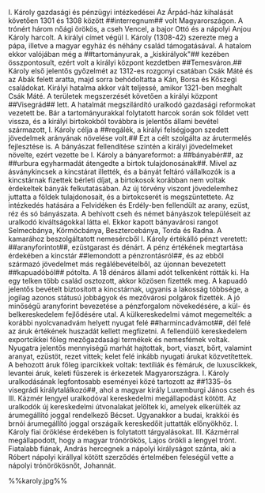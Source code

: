 I. Károly gazdasági és pénzügyi intézkedései 
Az Árpád-ház kihalását követően 1301 és 1308 között ##interregnum## volt Magyarországon. A trónért három nőági örökös, a cseh Vencel, a bajor Ottó és a nápolyi Anjou Károly harcolt. A királyi címet végül I. Károly (1308-42) szerezte meg a pápa, illetve a magyar egyház és néhány család támogatásával. A hatalom ekkor valójában még a ##tartományurak, a „kiskirályok"## kezében összpontosult, ezért volt a királyi központ kezdetben ##Temesváron.## Károly első jelentős győzelmét az 1312-es rozgonyi csatában Csák Máté és az Abák felett aratta, majd sorra behódoltatta a Kán, Borsa és Kőszegi családokat. Királyi hatalma akkor vált teljessé, amikor 1321-ben meghalt Csák Máté. A területek megszerzését követően a királyi központ ##Visegrád## lett.
A hatalmát megszilárdító uralkodó gazdasági reformokat vezetett be. Bár a tartományurakkal folytatott harcok során sok földet vett vissza, és a királyi birtokokból továbbra is jelentős állami bevétel származott, I. Károly célja a ##regálék, a királyi felségjogon szedett jövedelmek arányának növelése volt.## Ezt a célt szolgálta az árutermelés fejlesztése is. A bányászat fellendítése szintén a királyi jövedelmeket növelte, ezért vezette be I. Károly a bányareformot: a ##bányabér##, az ##urbura egyharmadát átengedte a birtok tulajdonosának##. Mivel az ásványkincsek a kincstárat illették, és a bányát feltáró vállalkozók is a kincstárnak fizettek bérleti díjat, a birtokosok korábban nem voltak érdekeltek bányák felkutatásában. Az új törvény viszont jövedelemhez juttatta a földek tulajdonosait, és a birtokcserét is megszüntettete. Az intézkedés hatására a Felvidéken és Erdély-ben fellendült az arany, ezüst, réz és só bányászata. A behívott cseh és német bányászok településeit az uralkodó kiváltságokkal látta el. Ekkor kapott bányavárosi rangot Selmecbánya, Körmöcbánya, Besztercebánya, Torda és Radna.
A kamarához beszolgáltatott nemesércből I. Károly értékálló pénzt veretett: ##aranyforintot##, ezüstgarast és dénárt. A pénz értékének megtartása érdekében a kincstár ##lemondott a pénzrontásról##, és az ebből származó jövedelmet más regálébevételből, az újonnan bevezetett ##kapuadóból## pótolta.  A 18 dénáros állami adót telkenként rótták ki. Ha egy telken több család osztozott, akkor közösen fizették meg. A kapuadó jelentős bevételt biztosított a kincstárnak, ugyanis a lakosság többsége, a jogilag azonos státusú jobbágyok és mezővárosi polgárok fizették.
A jó minőségű aranyforint bevezetése a pénzforgalom növekedésére, a kül- és belkereskedelem fejlődésére utal. A külkereskedelmi vámot megemelték: a korábbi nyolcvanadvám helyett nyugat felé ##harmincadvámot##, dél felé az áruk értékének huszadát kellett megfizetni. A fellendülő kereskedelem exportcikkei főleg mezőgazdasági termékek és nemesfémek voltak. Nyugatra jelentős mennyiségű marhát hajtottak, bort, viaszt, bőrt, valamint aranyat, ezüstöt, rezet vittek; kelet felé inkább nyugati árukat közvetítettek. A behozott áruk főleg iparcikkek voltak: textíliák és fémáruk, de luxuscikkek, levantei áruk, keleti fűszerek is érkezetek Magyarországra.
I. Károly uralkodásának legfontosabb eseményei közé tartozott az ##1335-ös visegrádi királytalálkozó##, ahol a magyar király Luxemburgi János cseh és III. Kázmér lengyel uralkodóval kereskedelmi megállapodást kötött. Az uralkodók új kereskedelmi útvonalakat jelöltek ki, amelyek elkerülték az árumegállító joggal rendelkező Bécset. Ugyanakkor a budai, krakkói és brnói árumegállító joggal országaik kereskedőit juttatták előnyökhöz.
I. Károly fiai öröklése érdekében is folytatott tárgyalásokat. III. Kázmérral megállapodott, hogy a magyar trónörökös, Lajos örökli a lengyel trónt. Fiatalabb fiának, András hercegnek a nápolyi királyságot szánta, aki a Róbert nápolyi királlyal kötött szerződés értelmében feleségül vette a nápolyi trónörökösnőt, Johannát.


%%karoly.jpg%%
